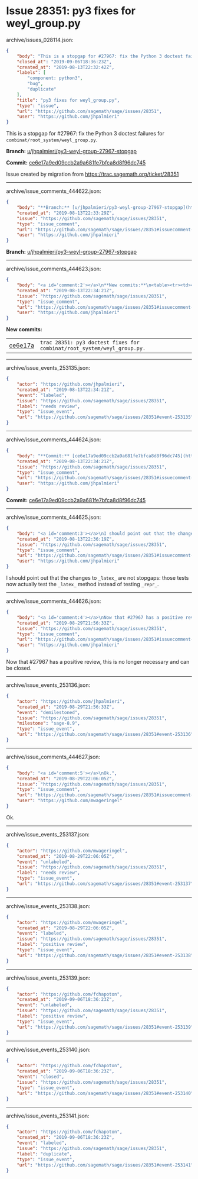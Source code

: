 # Issue 28351: py3 fixes for weyl_group.py

archive/issues_028114.json:
```json
{
    "body": "This is a stopgap for #27967: fix the Python 3 doctest failures for `combinat/root_system/weyl_group.py`.\n\n\n**Branch:** [u/jhpalmieri/py3-weyl-group-27967-stopgap](https://github.com/sagemath/sagetrac-mirror/tree/u/jhpalmieri/py3-weyl-group-27967-stopgap)\n\n**Commit:** [ce6e17a9ed09ccb2a9a681fe7bfca8d8f96dc745](https://github.com/sagemath/sagetrac-mirror/commit/ce6e17a9ed09ccb2a9a681fe7bfca8d8f96dc745)\n\nIssue created by migration from https://trac.sagemath.org/ticket/28351\n\n",
    "closed_at": "2019-09-06T18:36:23Z",
    "created_at": "2019-08-13T22:32:42Z",
    "labels": [
        "component: python3",
        "bug",
        "duplicate"
    ],
    "title": "py3 fixes for weyl_group.py",
    "type": "issue",
    "url": "https://github.com/sagemath/sage/issues/28351",
    "user": "https://github.com/jhpalmieri"
}
```
This is a stopgap for #27967: fix the Python 3 doctest failures for `combinat/root_system/weyl_group.py`.


**Branch:** [u/jhpalmieri/py3-weyl-group-27967-stopgap](https://github.com/sagemath/sagetrac-mirror/tree/u/jhpalmieri/py3-weyl-group-27967-stopgap)

**Commit:** [ce6e17a9ed09ccb2a9a681fe7bfca8d8f96dc745](https://github.com/sagemath/sagetrac-mirror/commit/ce6e17a9ed09ccb2a9a681fe7bfca8d8f96dc745)

Issue created by migration from https://trac.sagemath.org/ticket/28351





---

archive/issue_comments_444622.json:
```json
{
    "body": "**Branch:** [u/jhpalmieri/py3-weyl-group-27967-stopgap](https://github.com/sagemath/sagetrac-mirror/tree/u/jhpalmieri/py3-weyl-group-27967-stopgap)",
    "created_at": "2019-08-13T22:33:29Z",
    "issue": "https://github.com/sagemath/sage/issues/28351",
    "type": "issue_comment",
    "url": "https://github.com/sagemath/sage/issues/28351#issuecomment-444622",
    "user": "https://github.com/jhpalmieri"
}
```

**Branch:** [u/jhpalmieri/py3-weyl-group-27967-stopgap](https://github.com/sagemath/sagetrac-mirror/tree/u/jhpalmieri/py3-weyl-group-27967-stopgap)



---

archive/issue_comments_444623.json:
```json
{
    "body": "<a id='comment:2'></a>\n**New commits:**\n<table><tr><td><a href=\"https://github.com/sagemath/sagetrac-mirror/commit/ce6e17a9ed09ccb2a9a681fe7bfca8d8f96dc745\">ce6e17a</a></td><td><code>trac 28351: py3 doctest fixes for combinat/root_system/weyl_group.py.</code></td></tr></table>\n",
    "created_at": "2019-08-13T22:34:21Z",
    "issue": "https://github.com/sagemath/sage/issues/28351",
    "type": "issue_comment",
    "url": "https://github.com/sagemath/sage/issues/28351#issuecomment-444623",
    "user": "https://github.com/jhpalmieri"
}
```

<a id='comment:2'></a>
**New commits:**
<table><tr><td><a href="https://github.com/sagemath/sagetrac-mirror/commit/ce6e17a9ed09ccb2a9a681fe7bfca8d8f96dc745">ce6e17a</a></td><td><code>trac 28351: py3 doctest fixes for combinat/root_system/weyl_group.py.</code></td></tr></table>




---

archive/issue_events_253135.json:
```json
{
    "actor": "https://github.com/jhpalmieri",
    "created_at": "2019-08-13T22:34:21Z",
    "event": "labeled",
    "issue": "https://github.com/sagemath/sage/issues/28351",
    "label": "needs review",
    "type": "issue_event",
    "url": "https://github.com/sagemath/sage/issues/28351#event-253135"
}
```



---

archive/issue_comments_444624.json:
```json
{
    "body": "**Commit:** [ce6e17a9ed09ccb2a9a681fe7bfca8d8f96dc745](https://github.com/sagemath/sagetrac-mirror/commit/ce6e17a9ed09ccb2a9a681fe7bfca8d8f96dc745)",
    "created_at": "2019-08-13T22:34:21Z",
    "issue": "https://github.com/sagemath/sage/issues/28351",
    "type": "issue_comment",
    "url": "https://github.com/sagemath/sage/issues/28351#issuecomment-444624",
    "user": "https://github.com/jhpalmieri"
}
```

**Commit:** [ce6e17a9ed09ccb2a9a681fe7bfca8d8f96dc745](https://github.com/sagemath/sagetrac-mirror/commit/ce6e17a9ed09ccb2a9a681fe7bfca8d8f96dc745)



---

archive/issue_comments_444625.json:
```json
{
    "body": "<a id='comment:3'></a>\nI should point out that the changes to `_latex_` are not stopgaps: those tests now actually test the `_latex_` method instead of testing `_repr_`.",
    "created_at": "2019-08-13T22:36:19Z",
    "issue": "https://github.com/sagemath/sage/issues/28351",
    "type": "issue_comment",
    "url": "https://github.com/sagemath/sage/issues/28351#issuecomment-444625",
    "user": "https://github.com/jhpalmieri"
}
```

<a id='comment:3'></a>
I should point out that the changes to `_latex_` are not stopgaps: those tests now actually test the `_latex_` method instead of testing `_repr_`.



---

archive/issue_comments_444626.json:
```json
{
    "body": "<a id='comment:4'></a>\nNow that #27967 has a positive review, this is no longer necessary and can be closed.",
    "created_at": "2019-08-29T21:56:33Z",
    "issue": "https://github.com/sagemath/sage/issues/28351",
    "type": "issue_comment",
    "url": "https://github.com/sagemath/sage/issues/28351#issuecomment-444626",
    "user": "https://github.com/jhpalmieri"
}
```

<a id='comment:4'></a>
Now that #27967 has a positive review, this is no longer necessary and can be closed.



---

archive/issue_events_253136.json:
```json
{
    "actor": "https://github.com/jhpalmieri",
    "created_at": "2019-08-29T21:56:33Z",
    "event": "demilestoned",
    "issue": "https://github.com/sagemath/sage/issues/28351",
    "milestone": "sage-8.9",
    "type": "issue_event",
    "url": "https://github.com/sagemath/sage/issues/28351#event-253136"
}
```



---

archive/issue_comments_444627.json:
```json
{
    "body": "<a id='comment:5'></a>\nOk.",
    "created_at": "2019-08-29T22:06:05Z",
    "issue": "https://github.com/sagemath/sage/issues/28351",
    "type": "issue_comment",
    "url": "https://github.com/sagemath/sage/issues/28351#issuecomment-444627",
    "user": "https://github.com/mwageringel"
}
```

<a id='comment:5'></a>
Ok.



---

archive/issue_events_253137.json:
```json
{
    "actor": "https://github.com/mwageringel",
    "created_at": "2019-08-29T22:06:05Z",
    "event": "unlabeled",
    "issue": "https://github.com/sagemath/sage/issues/28351",
    "label": "needs review",
    "type": "issue_event",
    "url": "https://github.com/sagemath/sage/issues/28351#event-253137"
}
```



---

archive/issue_events_253138.json:
```json
{
    "actor": "https://github.com/mwageringel",
    "created_at": "2019-08-29T22:06:05Z",
    "event": "labeled",
    "issue": "https://github.com/sagemath/sage/issues/28351",
    "label": "positive review",
    "type": "issue_event",
    "url": "https://github.com/sagemath/sage/issues/28351#event-253138"
}
```



---

archive/issue_events_253139.json:
```json
{
    "actor": "https://github.com/fchapoton",
    "created_at": "2019-09-06T18:36:23Z",
    "event": "unlabeled",
    "issue": "https://github.com/sagemath/sage/issues/28351",
    "label": "positive review",
    "type": "issue_event",
    "url": "https://github.com/sagemath/sage/issues/28351#event-253139"
}
```



---

archive/issue_events_253140.json:
```json
{
    "actor": "https://github.com/fchapoton",
    "created_at": "2019-09-06T18:36:23Z",
    "event": "closed",
    "issue": "https://github.com/sagemath/sage/issues/28351",
    "type": "issue_event",
    "url": "https://github.com/sagemath/sage/issues/28351#event-253140"
}
```



---

archive/issue_events_253141.json:
```json
{
    "actor": "https://github.com/fchapoton",
    "created_at": "2019-09-06T18:36:23Z",
    "event": "labeled",
    "issue": "https://github.com/sagemath/sage/issues/28351",
    "label": "duplicate",
    "type": "issue_event",
    "url": "https://github.com/sagemath/sage/issues/28351#event-253141"
}
```
